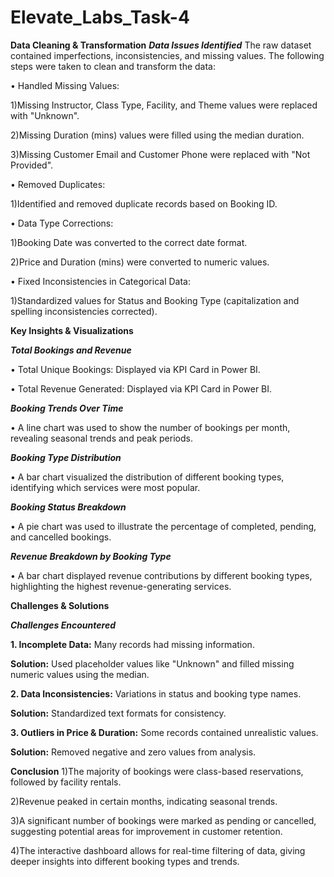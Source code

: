 # Elevate_Labs_Task-4

**Data Cleaning & Transformation**
***Data Issues Identified***
The raw dataset contained imperfections, inconsistencies, and missing values. The following 
steps were taken to clean and transform the data:

• Handled Missing Values: 

1)Missing Instructor, Class Type, Facility, and Theme values were replaced with 
"Unknown".

2)Missing Duration (mins) values were filled using the median duration.

3)Missing Customer Email and Customer Phone were replaced with "Not 
Provided". 

• Removed Duplicates: 

1)Identified and removed duplicate records based on Booking ID. 

• Data Type Corrections: 

1)Booking Date was converted to the correct date format. 

2)Price and Duration (mins) were converted to numeric values. 

• Fixed Inconsistencies in Categorical Data: 

1)Standardized values for Status and Booking Type (capitalization and spelling 
inconsistencies corrected).


**Key Insights & Visualizations** 

***Total Bookings and Revenue*** 

• Total Unique Bookings:  Displayed via KPI Card in Power BI. 

• Total Revenue Generated: Displayed via KPI Card in Power BI. 

***Booking Trends Over Time*** 

• A line chart was used to show the number of bookings per month, revealing seasonal 
trends and peak periods.

***Booking Type Distribution*** 

• A bar chart visualized the distribution of different booking types, identifying which 
services were most popular.

***Booking Status Breakdown*** 

• A pie chart was used to illustrate the percentage of completed, pending, and 
cancelled bookings. 

***Revenue Breakdown by Booking Type*** 

• A bar chart displayed revenue contributions by different booking types, highlighting 
the highest revenue-generating services. 


**Challenges & Solutions**

***Challenges Encountered***

****1. Incomplete Data:**** Many records had missing information. 

****Solution:**** Used placeholder values like "Unknown" and filled missing numeric 
values using the median. 

****2. Data Inconsistencies:**** Variations in status and booking type names. 

****Solution:**** Standardized text formats for consistency. 

****3. Outliers in Price & Duration:**** Some records contained unrealistic values.

****Solution:**** Removed negative and zero values from analysis.


**Conclusion** 
1)The majority of bookings were class-based reservations, followed by facility rentals. 

2)Revenue peaked in certain months, indicating seasonal trends.

3)A significant number of bookings were marked as pending or cancelled, suggesting 
potential areas for improvement in customer retention. 

4)The interactive dashboard allows for real-time filtering of data, giving deeper 
insights into different booking types and trends. 

